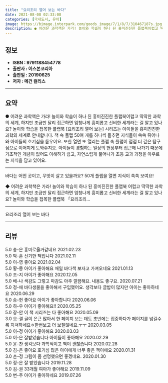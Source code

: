 ```yaml
---
title: "요리조리 열어 보는 바다"
date: 2021-08-08 02:33:08
categories: [국내도서, 유아]
image: https://bimage.interpark.com/goods_image/7/1/8/7/310467187s.jpg
description: ● 어려운 과학책은 가라! 놀이와 학습이 하나 된 흥미진진한 플랩북어렵고 딱딱한 과학의 세계, 하지만 조금만 달리 접근하면 엄청나게 흥미롭고 신비한 세계라는 걸 알고 있나요? 놀이와 학습을 접목한 플랩북 [요리조리 열어 보는] 시리즈는 아이들을 흥미진진한 과학의 세계로 안내합니다. 책
---
```


## **정보**

- **ISBN : 9791188454778**
- **출판사 : 어스본코리아**
- **출판일 : 20190625**
- **저자 : 메건 컬리스**

------



## **요약**

●  어려운 과학책은 가라! 놀이와 학습이 하나 된 흥미진진한 플랩북어렵고 딱딱한 과학의 세계, 하지만 조금만 달리 접근하면 엄청나게 흥미롭고 신비한 세계라는 걸 알고 있나요? 놀이와 학습을 접목한 플랩북 [요리조리 열어 보는] 시리즈는 아이들을 흥미진진한 과학의 세계로 안내합니다. 책 속 플랩 50여 개를 하나씩 들추면 지식들이 쏙쏙 튀어나와 아이들의 호기심을 돋우어요. 또한 열면 또 열리는 플랩 속 플랩이 점점 더 깊은 탐구심으로 이어지게 도와주지요. 아이들이 경험하는 일상의 현상부터 접근해 나가기 때문에 기초적인 개념이 없어도 이해하기 쉽고, 자연스럽게 풀어나가 초등 교과 과정을 아우르는 지식을 담고 있어요.

------

바다는 어떤 곳이고, 무엇이 살고 있을까요?
50개 플랩을 열면 지식이 쏙쏙 보여요!

◆ 어려운 과학책은 가라! 놀이와 학습이 하나 된 흥미진진한 플랩북
어렵고 딱딱한 과학의 세계, 하지만 조금만 달리 접근하면 엄청나게 흥미롭고 신비한 세계라는 걸 알고 있나요? 놀이와 학습을 접목한 플랩북 「요리조리... 

------


요리조리 열어 보는 바다 

------


## **리뷰** 

5.0 송-은 흥미로울거같네요 2021.02.23 <br/>5.0 박-훈 신기한 책입니다 2021.02.11 <br/>5.0 이-영 좋아요 2021.02.04 <br/>5.0 황-몽 아이가 좋아해요 매일 바다책 보자고 가져오네요 2021.01.13 <br/>5.0 조-지 아이가 좋아해요 2020.12.05 <br/>5.0 배-나 색감도 그렇고 마감도 아주 깔끔해요. 내용도 좋구요. 2020.07.21 <br/>5.0 정-애 바다생물을 좋아해서 구입했어요. 생각보다 글밥이 많지만 아이는 좋아하네요 2020.06.29 <br/>5.0 송-현 좋아요 아이가 좋아합니다 2020.06.06 <br/>5.0 하-우 아이가 좋아해요!! 2020.05.25 <br/>5.0 장-안 이 책 시리즈는 다 좋아해요 2020.05.09 <br/>3.0 오-결 글이 은근 많아서 한 페이지 보는 데도 초반에는 집중하다가 페이지를 넘길수록 지쳐하네요ㅎ한번보고 더 보질않네요.ㅜㅜ 2020.03.05 <br/>5.0 이-정 아이가 좋아해요 2020.03.03 <br/>5.0 이-은 잘받았습니다 아이들이 좋아해요  2020.02.29 <br/>5.0 윤-찬 생각보다 과학적이고 책이 괜찮습니다 2020.02.28 <br/>5.0 김-은 좋아요 호기심 많은 아이에게 너무 좋은 책이에요 2020.01.31 <br/>3.0 손-정 그림이 좀 선명했으면 좋겠네요. 2020.01.30 <br/>5.0 정-은 잘 받았습니다 2019.11.28 <br/>5.0 김-권 33개월 여아가 좋아해요 2019.11.09 <br/>5.0 변-주 아이가 좋아하네요 2019.07.26 <br/>
